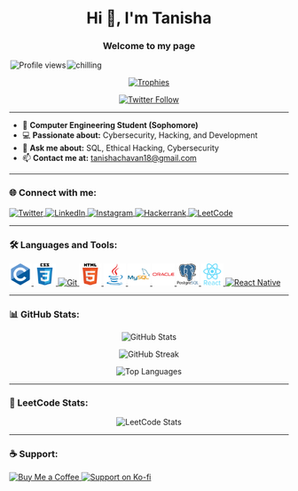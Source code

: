 <h1 align="center">Hi 👋, I'm Tanisha</h1>
<h3 align="center">Welcome to my page</h3>

<img align="right" alt="chilling" width="400" src="https://tenor.com/view/work-computer-gif-9810614">

<p align="center">
    <img src="https://komarev.com/ghpvc/?username=tanisha0708&label=Profile%20views&color=0e75b6&style=flat" alt="Profile views" />
</p>

<p align="center">
    <a href="https://github.com/ryo-ma/github-profile-trophy">
        <img src="https://github-profile-trophy.vercel.app/?username=tanisha0708&theme=dracula" alt="Trophies" />
    </a>
</p>

<p align="center">
    <a href="https://twitter.com/tanisha33354532" target="_blank">
        <img src="https://img.shields.io/twitter/follow/tanisha33354532?logo=twitter&style=for-the-badge" alt="Twitter Follow" />
    </a>
</p>

---

- 🌱 **Computer Engineering Student (Sophomore)**
- 💻 **Passionate about:** Cybersecurity, Hacking, and Development
- 💬 **Ask me about:** SQL, Ethical Hacking, Cybersecurity
- 📫 **Contact me at:** tanishachavan18@gmail.com

---

<h3 align="left">🌐 Connect with me:</h3>
<p align="left">
    <a href="https://twitter.com/tanisha33354532" target="_blank">
        <img align="center" src="https://raw.githubusercontent.com/rahuldkjain/github-profile-readme-generator/master/src/images/icons/Social/twitter.svg" alt="Twitter" height="30" width="40" />
    </a>
    <a href="https://linkedin.com/in/tanisha-chavan-74660b298" target="_blank">
        <img align="center" src="https://raw.githubusercontent.com/rahuldkjain/github-profile-readme-generator/master/src/images/icons/Social/linked-in-alt.svg" alt="LinkedIn" height="30" width="40" />
    </a>
    <a href="https://instagram.com/tanish_a.07" target="_blank">
        <img align="center" src="https://raw.githubusercontent.com/rahuldkjain/github-profile-readme-generator/master/src/images/icons/Social/instagram.svg" alt="Instagram" height="30" width="40" />
    </a>
    <a href="https://www.hackerrank.com/tanishachavan18" target="_blank">
        <img align="center" src="https://raw.githubusercontent.com/rahuldkjain/github-profile-readme-generator/master/src/images/icons/Social/hackerrank.svg" alt="Hackerrank" height="30" width="40" />
    </a>
    <a href="https://leetcode.com/tan_isha0708/" target="_blank">
        <img align="center" src="https://raw.githubusercontent.com/rahuldkjain/github-profile-readme-generator/master/src/images/icons/Social/leet-code.svg" alt="LeetCode" height="30" width="40" />
    </a>
</p>

---

<h3 align="left">🛠️ Languages and Tools:</h3>
<p align="left">
    <a href="https://www.cprogramming.com/" target="_blank" rel="noreferrer">
        <img src="https://raw.githubusercontent.com/devicons/devicon/master/icons/c/c-original.svg" alt="C" width="40" height="40" />
    </a>
    <a href="https://www.w3schools.com/css/" target="_blank" rel="noreferrer">
        <img src="https://raw.githubusercontent.com/devicons/devicon/master/icons/css3/css3-original-wordmark.svg" alt="CSS3" width="40" height="40" />
    </a>
    <a href="https://git-scm.com/" target="_blank" rel="noreferrer">
        <img src="https://www.vectorlogo.zone/logos/git-scm/git-scm-icon.svg" alt="Git" width="40" height="40" />
    </a>
    <a href="https://www.w3.org/html/" target="_blank" rel="noreferrer">
        <img src="https://raw.githubusercontent.com/devicons/devicon/master/icons/html5/html5-original-wordmark.svg" alt="HTML5" width="40" height="40" />
    </a>
    <a href="https://www.java.com" target="_blank" rel="noreferrer">
        <img src="https://raw.githubusercontent.com/devicons/devicon/master/icons/java/java-original.svg" alt="Java" width="40" height="40" />
    </a>
    <a href="https://www.mysql.com/" target="_blank" rel="noreferrer">
        <img src="https://raw.githubusercontent.com/devicons/devicon/master/icons/mysql/mysql-original-wordmark.svg" alt="MySQL" width="40" height="40" />
    </a>
    <a href="https://www.oracle.com/" target="_blank" rel="noreferrer">
        <img src="https://raw.githubusercontent.com/devicons/devicon/master/icons/oracle/oracle-original.svg" alt="Oracle" width="40" height="40" />
    </a>
    <a href="https://www.postgresql.org" target="_blank" rel="noreferrer">
        <img src="https://raw.githubusercontent.com/devicons/devicon/master/icons/postgresql/postgresql-original-wordmark.svg" alt="PostgreSQL" width="40" height="40" />
    </a>
    <a href="https://reactjs.org/" target="_blank" rel="noreferrer">
        <img src="https://raw.githubusercontent.com/devicons/devicon/master/icons/react/react-original-wordmark.svg" alt="React" width="40" height="40" />
    </a>
    <a href="https://reactnative.dev/" target="_blank" rel="noreferrer">
        <img src="https://reactnative.dev/img/header_logo.svg" alt="React Native" width="40" height="40" />
    </a>
</p>

---

<h3 align="left">📊 GitHub Stats:</h3>
<p align="center">
    <img src="https://github-readme-stats.vercel.app/api?username=tanisha0708&show_icons=true&locale=en" alt="GitHub Stats" />
</p>
<p align="center">
    <img src="https://github-readme-streak-stats.herokuapp.com/?user=tanisha0708&" alt="GitHub Streak" />
</p>
<p align="center">
    <img src="https://github-readme-stats.vercel.app/api/top-langs/?username=tanisha0708&layout=compact" alt="Top Languages" />
</p>

---

<h3 align="left">🌟 LeetCode Stats:</h3>
<p align="center">
    <img src="https://leetcard.jacoblin.cool/tan_isha0708?theme=dark&font=Baloo+Bhai+2" alt="LeetCode Stats" />
</p>

---

<h3 align="left">☕ Support:</h3>
<p>
    <a href="https://www.buymeacoffee.com/coffee code n chill">
        <img src="https://cdn.buymeacoffee.com/buttons/v2/default-yellow.png" height="50" width="210" alt="Buy Me a Coffee" />
    </a>
    <a href="https://ko-fi.com/coffee!=sleep">
        <img src="https://cdn.ko-fi.com/cdn/kofi3.png?v=3" height="50" width="210" alt="Support on Ko-fi" />
    </a>
</p>
